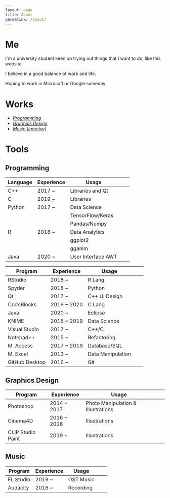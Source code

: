 ```yaml
---
layout: page
title: About
permalink: /about/
---
```


# Me

I'm a university student keen on trying out things that I want to do, like this website.

I believe in a good balance of work and life.

Hoping to work in Microsoft or Google someday

# Works

- [*Programming*](https://github.com/Eve-ning/)
- [*Graphics Design*](https://www.pixiv.net/en/users/9885588)
- [*Music (Inactive)*](https://soundcloud.com/def-eve-ning)

# Tools

## Programming

| Language | Experience | Usage               |   |   |
|----------|------------|---------------------|---|---|
| C++      | 2017 ~     | Libraries and Qt    |   |   |
| C        | 2019 ~     | Libraries           |   |   |
| Python   | 2017 ~     | Data Science        |   |   |
|          |            | TensorFlow/Keras    |   |   |
|          |            | Pandas/Numpy        |   |   |
| R        | 2018 ~     | Data Analytics      |   |   |
|          |            | ggplot2             |   |   |
|          |            | gganim              |   |   |
| Java     | 2020 ~     | User Interface AWT  |   |   |

| Program        | Experience  | Usage              |   |   |
|----------------|-------------|--------------------|---|---|
| RStudio        | 2018 ~      | R Lang             |   |   |
| Spyder         | 2018 ~      | Python             |   |   |
| Qt             | 2017 ~      | C++ UI Design      |   |   |
| CodeBlocks     | 2019 ~ 2020 | C Lang             |   |   |
| Java           | 2020 ~      | Eclipse            |   |   |
| KNIME          | 2018 ~ 2019 | Data Science       |   |   |
| Visual Studio  | 2017 ~      | C++/C              |   |   |
| Notepad++      | 2015 ~      | Refactoring        |   |   |
| M. Access      | 2017 ~ 2019 | Database/SQL       |   |   |
| M. Excel       | 2013 ~      | Data Manipulation  |   |   |
| GitHub Desktop | 2016 ~      | Git                |   |   |

## Graphics Design

| Program           | Experience   | Usage                              |   |   |
|-------------------|--------------|------------------------------------|---|---|
| Photoshop         | 2014 ~ 2017  | Photo Manipulation & Illustrations |   |   |
| Cinema4D          | 2016 ~ 2018  | Illustrations                      |   |   |
| CLIP Studio Paint | 2019 ~       | Illustrations                      |   |   |

## Music 

| Program   | Experience | Usage     |   |   |
|-----------|------------|-----------|---|---|
| FL Studio | 2019 ~     | OST Music |   |   |
| Audacity  | 2016 ~     | Recording |   |   |